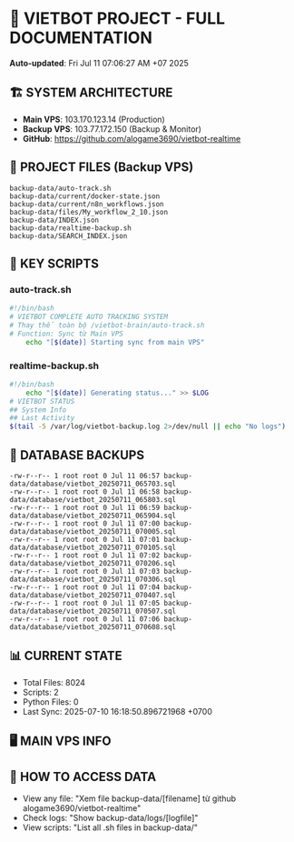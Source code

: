 # 🤖 VIETBOT PROJECT - FULL DOCUMENTATION
**Auto-updated**: Fri Jul 11 07:06:27 AM +07 2025

## 🏗️ SYSTEM ARCHITECTURE
- **Main VPS**: 103.170.123.14 (Production)
- **Backup VPS**: 103.77.172.150 (Backup & Monitor)
- **GitHub**: https://github.com/alogame3690/vietbot-realtime

## 📁 PROJECT FILES (Backup VPS)
```
backup-data/auto-track.sh
backup-data/current/docker-state.json
backup-data/current/n8n_workflows.json
backup-data/files/My_workflow_2_10.json
backup-data/INDEX.json
backup-data/realtime-backup.sh
backup-data/SEARCH_INDEX.json
```

## 🔧 KEY SCRIPTS
### auto-track.sh
```bash
#!/bin/bash
# VIETBOT COMPLETE AUTO TRACKING SYSTEM
# Thay thế toàn bộ /vietbot-brain/auto-track.sh
# Function: Sync từ Main VPS
    echo "[$(date)] Starting sync from main VPS"
```
### realtime-backup.sh
```bash
#!/bin/bash
    echo "[$(date)] Generating status..." >> $LOG
# VIETBOT STATUS
## System Info
## Last Activity
$(tail -5 /var/log/vietbot-backup.log 2>/dev/null || echo "No logs")
```

## 💾 DATABASE BACKUPS
```
-rw-r--r-- 1 root root 0 Jul 11 06:57 backup-data/database/vietbot_20250711_065703.sql
-rw-r--r-- 1 root root 0 Jul 11 06:58 backup-data/database/vietbot_20250711_065803.sql
-rw-r--r-- 1 root root 0 Jul 11 06:59 backup-data/database/vietbot_20250711_065904.sql
-rw-r--r-- 1 root root 0 Jul 11 07:00 backup-data/database/vietbot_20250711_070005.sql
-rw-r--r-- 1 root root 0 Jul 11 07:01 backup-data/database/vietbot_20250711_070105.sql
-rw-r--r-- 1 root root 0 Jul 11 07:02 backup-data/database/vietbot_20250711_070206.sql
-rw-r--r-- 1 root root 0 Jul 11 07:03 backup-data/database/vietbot_20250711_070306.sql
-rw-r--r-- 1 root root 0 Jul 11 07:04 backup-data/database/vietbot_20250711_070407.sql
-rw-r--r-- 1 root root 0 Jul 11 07:05 backup-data/database/vietbot_20250711_070507.sql
-rw-r--r-- 1 root root 0 Jul 11 07:06 backup-data/database/vietbot_20250711_070608.sql
```

## 📊 CURRENT STATE
- Total Files: 8024
- Scripts: 2
- Python Files: 0
- Last Sync: 2025-07-10 16:18:50.896721968 +0700

## 🖥️ MAIN VPS INFO


## 🚨 HOW TO ACCESS DATA
- View any file: "Xem file backup-data/[filename] từ github alogame3690/vietbot-realtime"
- Check logs: "Show backup-data/logs/[logfile]"
- View scripts: "List all .sh files in backup-data/"
